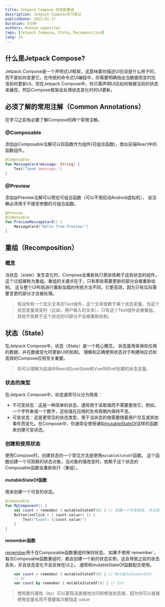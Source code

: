 ```yaml
---
title: Jetpack Compose 状态和重组
description: Jetpack Compose学习笔记
publishDate: 2023-01-17
duration: 5分钟
authors: Avenue-opposites
tags: [Jetpack Compose, State, Recomposition]
lang: zh
---
```


## 什么是Jetpack Compose?

Jetpack Compose是一个声明式UI框架，这意味着你描述UI应该是什么样子的，而不是如何变更它。在传统的命令式UI编程中，你需要明确指出当数据改变时应该如何更新UI。但在Jetpack Compose中，你只需声明UI应如何根据当前的状态来展现，然后Compose框架会处理状态变化时的UI更新。

## 必须了解的常用注解（Common Annotations）

在学习之前有必要了解Compose的两个常用注解。

### @Composable

添加@Composable注解可以将函数作为组件(可组合函数)，类似前端React中的函数组件。

```kotlin
@Composable
fun MessageCard(message: String) {
    Text("Send $message.")
}
```

### @Preview

添加@Preview注解可以预览可组合函数（可以不用启动Android虚拟机），
该注解必须用于不接受参数的可组合函数。

```kotlin
@Preview
@Composable
fun PreviewMessageCard() {
    MessageCard("Hello from Preview!")
}
```

## 重组（Recomposition）

### 概念

当状态（state）发生变化时，Compose会重新执行那些依赖于这些状态的组件。
这个过程被称为重组。重组的关键点在于，只有那些需要更新的部分会被重新绘制。
这与整个UI布局进行重新加载的传统方法不同，它更高效，因为只有实际需要变更的部分才会被处理。

> 假设你有一个显示文本的Text组件，这个文本依赖于某个状态变量。当这个状态变量改变时（比如，用户输入的文本），只有这个Text组件会被重组。其他不依赖于这个状态的UI部分不会被重新绘制。

## 状态（State）

在Jetpack Compose中，状态（State）是一个核心概念。
状态是用来保存应用的数据，并在数据变化时更新UI的机制。
理解和正确使用状态对于构建响应式和高效的Compose应用至关重要。

> 你可以理解为前端中React的useState和Vue中的ref创建的状态变量。

### 状态的类型
在Jetpack Compose中，状态通常可以分为两类：

- 不可变状态：这是一种简单的状态，通常用于读取值而不需要更改它。例如，一个字符串或一个数字，这些值在应用的生命周期内保持不变。
- 可变状态：这是更常见的状态类型，用于当状态的值需要随着用户交互或其他事件而变化。在Compose中，你通常会使用诸如[mutableStateOf](https://developer.android.com/reference/kotlin/androidx/compose/runtime/package-summary?hl=zh-cn#mutableStateOf(kotlin.Any,androidx.compose.runtime.SnapshotMutationPolicy))这样的函数来创建可变状态。

### 创建和使用状态

使用Compose时，创建状态的一个常见方法是使用`mutableStateOf`函数。
这个函数创建一个可观察的状态对象，当对象的值改变时，依赖于这个状态的Composable函数会重新执行（重组）。

#### mutableStateOf函数

用来创建一个可变的状态。

```kotlin
@Composable
fun MyComponent() {
    val count = remember { mutableStateOf(0) } // 创建一个可变状态, 并记住它 // [!code focus]
    Button(onClick = { count.value++ }) {
        Text("Count: ${count.value}")
    }
}
```

#### remember函数

[remember](https://developer.android.com/reference/kotlin/androidx/compose/runtime/package-summary?hl=zh-cn#remember(kotlin.Function0))用于在Composable函数重组时保持状态。
如果不使用`remember`，每次Composable函数重组时，都会创建一个新的状态实例，这会导致之前的状态丢失，并且状态变化不会反映在UI上。
通常和mutableStateOf函数配合使用。

```kotlin
    var count = remember { mutableStateOf(0) } // MutableState<Int>
    // or
    var count by remember { mutableStateOf(0) } // Int
```

> 使用委托属性（by）可以更简洁直接地访问和修改状态值，因为你可以直接使用变量名而不需要每次都指定.value